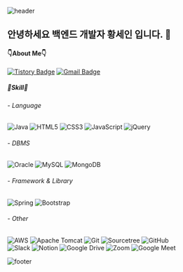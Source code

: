 ![header](https://capsule-render.vercel.app/api?type=waving&color=auto&customColorList=1,4,6,9,13&height=160&section=header&text=Sein's%20Github&fontSize=50)
## 안녕하세요 백엔드 개발자 황세인 입니다. 👋
<!--
[![Top Langs](https://github-readme-stats.vercel.app/api/top-langs/?username=5ein&layout=compact)](https://github.com/5ein/github-readme-stats)
!-->
#### 👇About Me👇
[![Tistory Badge](https://img.shields.io/badge/-Tistory-black?style=flat-square&logo=Tistory&logoColor=white&link=https://5ein.tistory.com/)](https://5ein.tistory.com/)
[![Gmail Badge](https://img.shields.io/badge/Gmail-d14836?style=flat-square&logo=Gmail&logoColor=white&link=mailto:seincandoit@gmail.com)](mailto:seincandoit@gmail.com)

##### 📝Skill📝
###### - Language
![Java](https://img.shields.io/badge/java-%23ED8B00.svg?style=flat&logo=java&logoColor=white)
![HTML5](https://img.shields.io/badge/html5-%23E34F26.svg?style=flat&logo=html5&logoColor=white)
![CSS3](https://img.shields.io/badge/css3-%231572B6.svg?style=flat&logo=css3&logoColor=white)
![JavaScript](https://img.shields.io/badge/javascript-%23323330.svg?style=flat&logo=javascript&logoColor=%23F7DF1E)
![jQuery](https://img.shields.io/badge/jquery-%230769AD.svg?style=flat&logo=jquery&logoColor=white)
<br>
###### - DBMS
![Oracle](https://img.shields.io/badge/Oracle-F80000?style=flat&logo=oracle&logoColor=white)
![MySQL](https://img.shields.io/badge/mysql-%2300f.svg?style=flat&logo=mysql&logoColor=white)
![MongoDB](https://img.shields.io/badge/MongoDB-%234ea94b.svg?style=flat&logo=mongodb&logoColor=white)
<br>
###### - Framework & Library
![Spring](https://img.shields.io/badge/spring-%236DB33F.svg?style=flat&logo=spring&logoColor=white)
![Bootstrap](https://img.shields.io/badge/bootstrap-%238511FA.svg?style=flat&logo=bootstrap&logoColor=white)
<br>
###### - Other
![AWS](https://img.shields.io/badge/AWS-%23FF9900.svg?style=flat&logo=amazon-aws&logoColor=white)
![Apache Tomcat](https://img.shields.io/badge/apache%20tomcat-%23F8DC75.svg?style=flat&logo=apache-tomcat&logoColor=black)
![Git](https://img.shields.io/badge/git-%23F05033.svg?style=flat&logo=git&logoColor=white)
![Sourcetree](https://img.shields.io/badge/Sourcetree-0052CC?style=flat&logo=Sourcetree&logoColor=white)
![GitHub](https://img.shields.io/badge/github-%23121011.svg?style=flat&logo=github&logoColor=white)
<br>
![Slack](https://img.shields.io/badge/Slack-4A154B?style=flat&logo=slack&logoColor=white)
![Notion](https://img.shields.io/badge/Notion-%23000000.svg?style=flat&logo=notion&logoColor=white)
![Google Drive](https://img.shields.io/badge/Google%20Drive-4285F4?style=flat&logo=googledrive&logoColor=white)
![Zoom](https://img.shields.io/badge/Zoom-2D8CFF?style=flat&logo=zoom&logoColor=white)
![Google Meet](https://img.shields.io/badge/Google%20Meet-00897B?style=flat&logo=google-meet&logoColor=white)

![footer](https://capsule-render.vercel.app/api?type=waving&color=auto&customColorList=1,4,6,9,13&height=130&section=footer)
